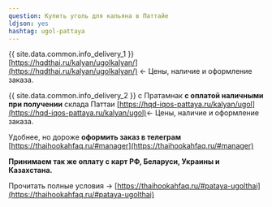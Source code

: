 ```yaml
---
question: Купить уголь для кальяна в Паттайе
ldjson: yes
hashtag: ugol-pattaya
---
```


{{ site.data.common.info_delivery_1 }} [https://hqdthai.ru/kalyan/ugolkalyan/](https://hqdthai.ru/kalyan/ugolkalyan/) <- Цены, наличие и оформление заказа.

{{ site.data.common.info_delivery_2 }} с Пратамнак **с оплатой наличными при получении** склада Паттаи [https://hqd-iqos-pattaya.ru/kalyan/ugol](https://hqd-iqos-pattaya.ru/kalyan/ugol)<- Цены, наличие и оформление заказа.

Удобнее, но дороже **оформить заказ в телеграм** [https://thaihookahfaq.ru/#manager](https://thaihookahfaq.ru/#manager)

**Принимаем так же оплату с карт РФ, Беларуси, Украины и Казахстана.**

Прочитать полные условия -> [https://thaihookahfaq.ru/#pataya-ugolthai](https://thaihookahfaq.ru/#pataya-ugolthai)
